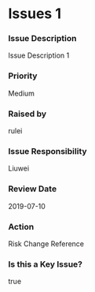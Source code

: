 

# Issues 1

### Issue Description


Issue Description 1



### Priority


Medium



### Raised by


rulei



### Issue Responsibility


Liuwei



### Review Date


2019-07-10



### Action


Risk Change Reference



### Is this a Key Issue?

true

